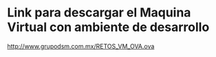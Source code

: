 Link para descargar el Maquina Virtual con ambiente de desarrollo
===========


http://www.grupodsm.com.mx/RETOS_VM_OVA.ova
